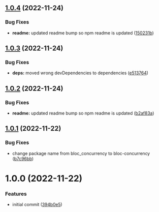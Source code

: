 ## [1.0.4](https://github.com/bloc-state/bloc-concurrency/compare/v1.0.3...v1.0.4) (2022-11-24)


### Bug Fixes

* **readme:** updated readme bump so npm readme is updated ([150231b](https://github.com/bloc-state/bloc-concurrency/commit/150231b43e4b673c40b095c3b5da82b3f7828fbe))

## [1.0.3](https://github.com/bloc-state/bloc-concurrency/compare/v1.0.2...v1.0.3) (2022-11-24)


### Bug Fixes

* **deps:** moved wrong devDependencies to dependencies ([e513764](https://github.com/bloc-state/bloc-concurrency/commit/e5137646deadebad8b48d339e66add79159baf72))

## [1.0.2](https://github.com/bloc-state/bloc-concurrency/compare/v1.0.1...v1.0.2) (2022-11-24)


### Bug Fixes

* **readme:** updated readme bump so npm readme is updated ([b2af83a](https://github.com/bloc-state/bloc-concurrency/commit/b2af83afc343a1e04c744f27aac885ac7e4e7226))

## [1.0.1](https://github.com/bloc-state/bloc_concurrency/compare/v1.0.0...v1.0.1) (2022-11-22)


### Bug Fixes

* change package name from bloc_concurrency to bloc-concurrency ([b7c96bb](https://github.com/bloc-state/bloc_concurrency/commit/b7c96bb6f076c81d43dd79983c6a6c5774f990c8))

# 1.0.0 (2022-11-22)


### Features

* initial commit ([394b0e5](https://github.com/bloc-state/bloc_concurrency/commit/394b0e528be567fa4901d93647fd5953eadb546b))
